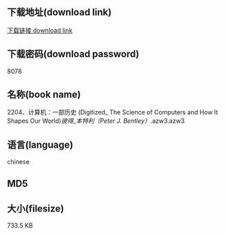 ## 下载地址(download link)
[下载链接 download link](https://voluble-croquembouche-d321dc.netlify.app/?s=2204%E3%80%81%E8%AE%A1%E7%AE%97%E6%9C%BA%EF%BC%9A%E4%B8%80%E9%83%A8%E5%8E%86%E5%8F%B2++%28Digitized_+The+Science+of+Computers+and+How+It+Shapes+Our+World%29_%E5%BD%BC%E5%BE%97_%E6%9C%AC%E7%89%B9%E5%88%A9%EF%BC%88Peter+J.+Bentley%EF%BC%89_.azw3)

## 下载密码(download password)
8078

## 名称(book name)
2204、计算机：一部历史  (Digitized_ The Science of Computers and How It Shapes Our World)_彼得_本特利（Peter J. Bentley）_.azw3.azw3

## 语言(language)
chinese

## MD5


## 大小(filesize)
733.5 KB

